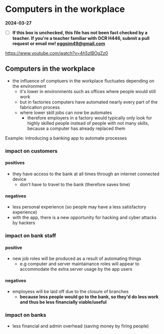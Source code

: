 # Computers in the workplace

**2024-03-27**

- [ ] **If this box is unchecked, this file has not been fact checked by a teacher. If you're a teacher familiar with OCR H446, submit a pull request or email me! <eggsim49@gmail.com>**

<https://www.youtube.com/watch?v=4h5zlBOgZz0>

## Computers in the workplace

- the influence of comptuers in the workplace fluctuates depending on the environment
    - it's lower in environments such as offices where people would still work
    - but in factories computers have automated nearly every part of the fabrication process
    - where lower skill jobs can now be automates
        - therefore employers in a factory would typically only look for highly skilled people instead of people with not many skills, because a computer has already replaced them

Example: introducing a banking app to automate processes

### impact on customers

#### positives

- they have access to the bank at all times through an internet connected device
    - don't have to travel to the bank (therefore saves time)

#### negatives

- less personal experience (so people may have a less satisfactory experience)
- with the app, there is a new opportunity for hacking and cyber attacks by hackers

### impact on bank staff

#### positive

- new job roles will be produced as a result of automating things
    - e.g computer and server maintainance roles will appear to accommodate the extra server usage by the app users

#### negatives

- employess will be laid off due to the closure of branches
    - **because less people would go to the bank, so they'd do less work and thus be less financially viable/useful**

### impact on banks

- less financial and admin overhead (saving money by firing people)

###
